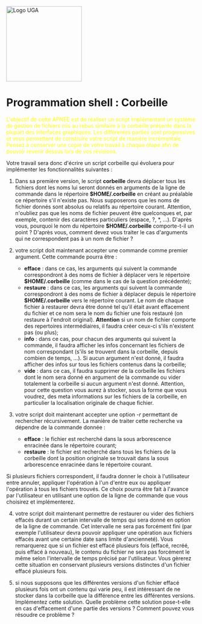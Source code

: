 <img src="https://upload.wikimedia.org/wikipedia/commons/0/07/Logo_Universit%C3%A9_Grenoble_Alpes_2020.svg" alt="Logo UGA" width="200"/>

# Programmation shell : Corbeille 

<span style="color:yellow">L'objectif de cette APNEE est de réaliser un script implémentant un système de gestion de fichiers mis au rebus similaire à la corbeille présente dans la plupart des interfaces graphiques. Les différentes parties sont progressives et vous permettent de construire votre script de manière incrémentale. Pensez à conserver une copie de votre travail à chaque étape afin de pouvoir revenir dessus lors de vos révisions.

Votre travail sera donc d'écrire un script corbeille qui évoluera pour implémenter les fonctionnalités suivantes :
1. Dans sa première version, le script **corbeille** devra déplacer tous les fichiers dont les noms lui seront donnés en arguments de la ligne de commande dans le répertoire **\$HOME/.corbeille** en créant au préalable ce répertoire s'il n'existe pas. Nous supposerons que les noms de fichier donnés sont absolus ou relatifs au répertoire courant. Attention, n'oubliez pas que les noms de fichier peuvent être quelconques et, par exemple, contenir des caractères particuliers (espace, ?, *, ...). D'après vous, pourquoi le nom du répertoire **\$HOME/.corbeille** comporte-t-il un point ? D'après vous, comment devez vous traiter le cas d'arguments qui ne correspondent pas à un nom de fichier ?
2. votre script doit maintenant accepter une commande comme premier argument. Cette commande pourra être :
    - **efface** : dans ce cas, les arguments qui suivent la commande correspondront à des noms de fichier à déplacer vers le répertoire **\$HOME/.corbeille** (comme dans le cas de la question précédente);
    - **restaure** : dans ce cas, les arguments qui suivent la commande correspondront à des noms de fichier à déplacer depuis le répertoire **\$HOME/.corbeille** vers le répertoire courant. Le nom de chaque fichier à restaurer devra être donné tel qu'il était avant effacement du fichier et ce nom sera le nom du fichier une fois restauré (on restaure à l'endroit original). **Attention** si un nom de fichier comporte des repertoires intermédiaires, il faudra créer ceux-ci s'ils n'existent pas (ou plus);
    - **info** : dans ce cas, pour chacun des arguments qui suivent la commande, il faudra afficher les infos concernant les fichiers de nom correspondant (s'ils se trouvent dans la corbeille, depuis combien de temps, ...). Si aucun argument n'est donné, il faudra afficher des infos sur tous les fichiers contenus dans la corbeille;
    - **vide** : dans ce cas, il faudra supprimer de la corbeille les fichiers dont le nom sera donné en argument de la commande ou vider totalement la corbeille si aucun argument n'est donné. 
Attention, pour cette question vous aurez à stocker, sous la forme que vous voudrez, des meta informations sur les fichiers de la corbeille, en particulier la localisation originale de chaque fichier.
3. votre script doit maintenant accepter une option *-r* permettant de rechercher récursivement. La manière de traiter cette recherche va dépendre de la commande donnée :

    - **efface** : le fichier est recherché dans la sous arborescence enracinée dans le répertoire courant;
    - **restaure** : le fichier est recherché dans tous les fichiers de la corbeille dont la position originale se trouvait dans la sous arborescence enracinée dans le répertoire courant.

Si plusieurs fichiers correspondent, il faudra donner le choix à l'utilisateur entre annuler, appliquer l'opération à l'un d'entre eux ou appliquer l'opération à tous les fichiers trouvés. Ce choix pourra être fait à l'avance par l'utilisateur en utilisant une option de la ligne de commande que vous choisirez et implémenterez.

4. votre script doit maintenant permettre de restaurer ou vider des fichiers effacés durant un certain intervalle de temps qui sera donné en option de la ligne de commande. Cet intervalle ne sera pas forcément fini (par exemple l'utilisateur devra pouvoir appliquer une opération aux fichiers effacés avant une certaine date sans limite d'ancienneté). Vous remarquerez que si un fichier est effacé plusieurs fois (effacé, recréé, puis effacé à nouveau), le contenu du fichier ne sera pas forcément le même selon l'intervalle de temps précisé par l'utilisateur. Vous gèrerez cette situation en conservant plusieurs versions distinctes d'un fichier effacé plusieurs fois.

5. si nous supposons que les différentes versions d'un fichier effacé plusieurs fois ont un contenu qui varie peu, il est intéressant de ne stocker dans la corbeille que la différence entre les différentes versions. Implémentez cette solution. Quelle problème cette solution pose-t-elle en cas d'effacement d'une partie des versions ? Comment pouvez vous résoudre ce problème ?